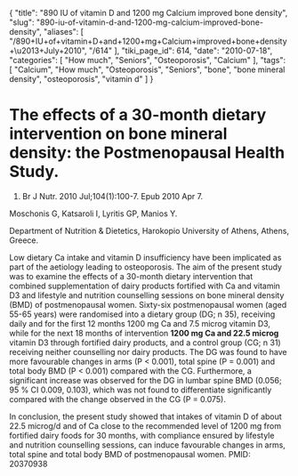 {
    "title": "890 IU of vitamin D and 1200 mg Calcium improved bone density",
    "slug": "890-iu-of-vitamin-d-and-1200-mg-calcium-improved-bone-density",
    "aliases": [
        "/890+IU+of+vitamin+D+and+1200+mg+Calcium+improved+bone+density+\u2013+July+2010",
        "/614"
    ],
    "tiki_page_id": 614,
    "date": "2010-07-18",
    "categories": [
        "How much",
        "Seniors",
        "Osteoporosis",
        "Calcium"
    ],
    "tags": [
        "Calcium",
        "How much",
        "Osteoporosis",
        "Seniors",
        "bone",
        "bone mineral density",
        "osteoporosis",
        "vitamin d"
    ]
}


# The effects of a 30-month dietary intervention on bone mineral density: the Postmenopausal Health Study.

1. 	Br J Nutr. 2010 Jul;104(1):100-7. Epub 2010 Apr 7.

Moschonis G, Katsaroli I, Lyritis GP, Manios Y.

Department of Nutrition & Dietetics, Harokopio University of Athens, Athens, Greece.

Low dietary Ca intake and vitamin D insufficiency have been implicated as part of the aetiology leading to osteoporosis. The aim of the present study was to examine the effects of a 30-month dietary intervention that combined supplementation of dairy products fortified with Ca and vitamin D3 and lifestyle and nutrition counselling sessions on bone mineral density (BMD) of postmenopausal women. Sixty-six postmenopausal women (aged 55-65 years) were randomised into a dietary group (DG; n 35), receiving daily and for the first 12 months 1200 mg Ca and 7.5 microg vitamin D3, while for the next 18 months of intervention  **1200 mg Ca and 22.5 microg**  vitamin D3 through fortified dairy products, and a control group (CG; n 31) receiving neither counselling nor dairy products. The DG was found to have more favourable changes in arms (P < 0.001), total spine (P = 0.001) and total body BMD (P < 0.001) compared with the CG. Furthermore, a significant increase was observed for the DG in lumbar spine BMD (0.056; 95 % CI 0.009, 0.103), which was not found to differentiate significantly compared with the change observed in the CG (P = 0.075). 

In conclusion, the present study showed that intakes of vitamin D of about 22.5 microg/d and of Ca close to the recommended level of 1200 mg from fortified dairy foods for 30 months, with compliance ensured by lifestyle and nutrition counselling sessions, can induce favourable changes in arms, total spine and total body BMD of postmenopausal women.  PMID: 20370938